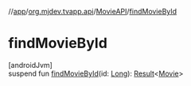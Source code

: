 //[app](../../../index.md)/[org.mjdev.tvapp.api](../index.md)/[MovieAPI](index.md)/[findMovieById](find-movie-by-id.md)

# findMovieById

[androidJvm]\
suspend fun [findMovieById](find-movie-by-id.md)(id: [Long](https://kotlinlang.org/api/latest/jvm/stdlib/kotlin/-long/index.html)): [Result](../../org.mjdev.tvapp.base.helpers/-result/index.md)&lt;[Movie](../../org.mjdev.tvapp.data/-movie/index.md)&gt;
